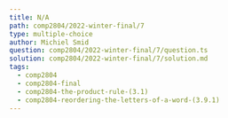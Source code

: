 ```yaml
---
title: N/A
path: comp2804/2022-winter-final/7
type: multiple-choice
author: Michiel Smid
question: comp2804/2022-winter-final/7/question.ts
solution: comp2804/2022-winter-final/7/solution.md
tags:
  - comp2804
  - comp2804-final
  - comp2804-the-product-rule-(3.1)
  - comp2804-reordering-the-letters-of-a-word-(3.9.1)
---
```

